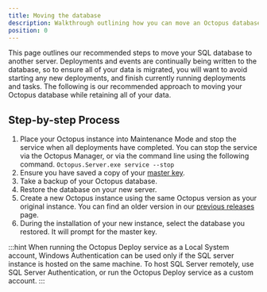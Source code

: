 ```yaml
---
title: Moving the database
description: Walkthrough outlining how you can move an Octopus database from one server to another.
position: 0
---
```


This page outlines our recommended steps to move your SQL database to another server. Deployments and events are continually being written to the database, so to ensure all of your data is migrated, you will want to avoid starting any new deployments, and finish currently running deployments and tasks. The following is our recommended approach to moving your Octopus database while retaining all of your data.

## Step-by-step Process
1. Place your Octopus instance into Maintenance Mode and stop the service when all deployments have completed. You can stop the service via the Octopus Manager, or via the command line using the following command.
`Octopus.Server.exe service --stop`
2. Ensure you have saved a copy of your [master key](https://octopus.com/docs/reference/security-and-encryption#Securityandencryption-YourMasterKey).
3. Take a backup of your Octopus database.
4. Restore the database on your new server.
5. Create a new Octopus instance using the same Octopus version as your original instance. You can find an older version in our [previous releases](https://octopus.com/downloads/previous) page.
6. During the installation of your new instance, select the database you restored. It will prompt for the master key.

:::hint
When running the Octopus Deploy service as a Local System account, Windows Authentication can be used only if the SQL server instance is hosted on the same machine. To host SQL Server remotely, use SQL Server Authentication, or run the Octopus Deploy service as a custom account.
:::
